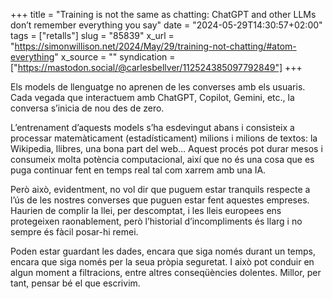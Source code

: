 +++
title = "Training is not the same as chatting: ChatGPT and other LLMs don’t remember everything you say"
date = "2024-05-29T14:30:57+02:00"
tags = ["retalls"]
slug = "85839"
x_url = "https://simonwillison.net/2024/May/29/training-not-chatting/#atom-everything"
x_source = ""
syndication = ["https://mastodon.social/@carlesbellver/112524385097792849"]
+++

Els models de llenguatge no aprenen de les converses amb els usuaris. Cada vegada que interactuem amb ChatGPT, Copilot, Gemini, etc., la conversa s’inicia de nou des de zero. 

L’entrenament d’aquests models s’ha esdevingut abans i consisteix a processar matemàticament (estadísticament) milions i milions de textos: la Wikipedia, llibres, una bona part del web… Aquest procés pot durar mesos i consumeix molta potència computacional, així que no és una cosa que es puga continuar fent en temps real tal com xarrem amb una IA.

Però això, evidentment, no vol dir que puguem estar tranquils respecte a l’ús de les nostres converses que puguen estar fent aquestes empreses. Haurien de complir la llei, per descomptat, i les lleis europees ens protegeixen raonablement, però l’historial d’incompliments és llarg i no sempre és fàcil posar-hi remei.

Poden estar guardant les dades, encara que siga només durant un temps, encara que siga només per la seua pròpia seguretat. I això pot conduir en algun moment a filtracions, entre altres conseqüències dolentes. Millor, per tant, pensar bé el que escrivim.
